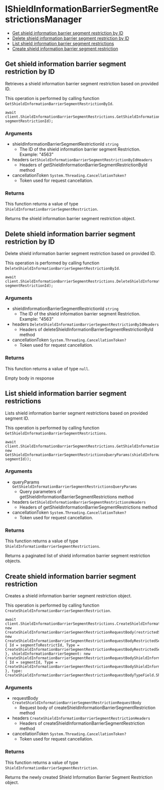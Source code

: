 # IShieldInformationBarrierSegmentRestrictionsManager


- [Get shield information barrier segment restriction by ID](#get-shield-information-barrier-segment-restriction-by-id)
- [Delete shield information barrier segment restriction by ID](#delete-shield-information-barrier-segment-restriction-by-id)
- [List shield information barrier segment restrictions](#list-shield-information-barrier-segment-restrictions)
- [Create shield information barrier segment restriction](#create-shield-information-barrier-segment-restriction)

## Get shield information barrier segment restriction by ID

Retrieves a shield information barrier segment
restriction based on provided ID.

This operation is performed by calling function `GetShieldInformationBarrierSegmentRestrictionById`.



```
await client.ShieldInformationBarrierSegmentRestrictions.GetShieldInformationBarrierSegmentRestrictionByIdAsync(shieldInformationBarrierSegmentRestrictionId: segmentRestrictionId);
```

### Arguments

- shieldInformationBarrierSegmentRestrictionId `string`
  - The ID of the shield information barrier segment Restriction. Example: "4563"
- headers `GetShieldInformationBarrierSegmentRestrictionByIdHeaders`
  - Headers of getShieldInformationBarrierSegmentRestrictionById method
- cancellationToken `System.Threading.CancellationToken?`
  - Token used for request cancellation.


### Returns

This function returns a value of type `ShieldInformationBarrierSegmentRestriction`.

Returns the shield information barrier segment
restriction object.


## Delete shield information barrier segment restriction by ID

Delete shield information barrier segment restriction
based on provided ID.

This operation is performed by calling function `DeleteShieldInformationBarrierSegmentRestrictionById`.



```
await client.ShieldInformationBarrierSegmentRestrictions.DeleteShieldInformationBarrierSegmentRestrictionByIdAsync(shieldInformationBarrierSegmentRestrictionId: segmentRestrictionId);
```

### Arguments

- shieldInformationBarrierSegmentRestrictionId `string`
  - The ID of the shield information barrier segment Restriction. Example: "4563"
- headers `DeleteShieldInformationBarrierSegmentRestrictionByIdHeaders`
  - Headers of deleteShieldInformationBarrierSegmentRestrictionById method
- cancellationToken `System.Threading.CancellationToken?`
  - Token used for request cancellation.


### Returns

This function returns a value of type `null`.

Empty body in response


## List shield information barrier segment restrictions

Lists shield information barrier segment restrictions
based on provided segment ID.

This operation is performed by calling function `GetShieldInformationBarrierSegmentRestrictions`.



```
await client.ShieldInformationBarrierSegmentRestrictions.GetShieldInformationBarrierSegmentRestrictionsAsync(queryParams: new GetShieldInformationBarrierSegmentRestrictionsQueryParams(shieldInformationBarrierSegmentId: segmentId));
```

### Arguments

- queryParams `GetShieldInformationBarrierSegmentRestrictionsQueryParams`
  - Query parameters of getShieldInformationBarrierSegmentRestrictions method
- headers `GetShieldInformationBarrierSegmentRestrictionsHeaders`
  - Headers of getShieldInformationBarrierSegmentRestrictions method
- cancellationToken `System.Threading.CancellationToken?`
  - Token used for request cancellation.


### Returns

This function returns a value of type `ShieldInformationBarrierSegmentRestrictions`.

Returns a paginated list of
shield information barrier segment restriction objects.


## Create shield information barrier segment restriction

Creates a shield information barrier
segment restriction object.

This operation is performed by calling function `CreateShieldInformationBarrierSegmentRestriction`.



```
await client.ShieldInformationBarrierSegmentRestrictions.CreateShieldInformationBarrierSegmentRestrictionAsync(requestBody: new CreateShieldInformationBarrierSegmentRestrictionRequestBody(restrictedSegment: new CreateShieldInformationBarrierSegmentRestrictionRequestBodyRestrictedSegmentField() { Id = segmentToRestrictId, Type = CreateShieldInformationBarrierSegmentRestrictionRequestBodyRestrictedSegmentTypeField.ShieldInformationBarrierSegment }, shieldInformationBarrierSegment: new CreateShieldInformationBarrierSegmentRestrictionRequestBodyShieldInformationBarrierSegmentField() { Id = segmentId, Type = CreateShieldInformationBarrierSegmentRestrictionRequestBodyShieldInformationBarrierSegmentTypeField.ShieldInformationBarrierSegment }, type: CreateShieldInformationBarrierSegmentRestrictionRequestBodyTypeField.ShieldInformationBarrierSegmentRestriction));
```

### Arguments

- requestBody `CreateShieldInformationBarrierSegmentRestrictionRequestBody`
  - Request body of createShieldInformationBarrierSegmentRestriction method
- headers `CreateShieldInformationBarrierSegmentRestrictionHeaders`
  - Headers of createShieldInformationBarrierSegmentRestriction method
- cancellationToken `System.Threading.CancellationToken?`
  - Token used for request cancellation.


### Returns

This function returns a value of type `ShieldInformationBarrierSegmentRestriction`.

Returns the newly created Shield
Information Barrier Segment Restriction object.


